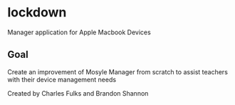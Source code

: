 # lockdown
Manager application for Apple Macbook Devices


## Goal
Create an improvement of Mosyle Manager from scratch to assist teachers with their device management needs

Created by Charles Fulks and Brandon Shannon